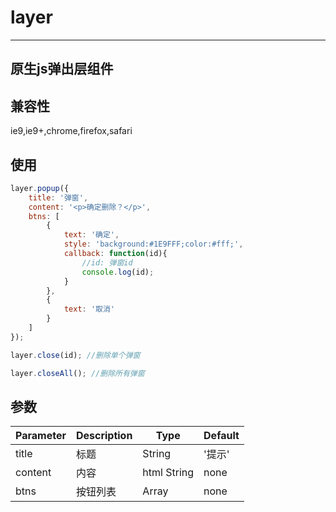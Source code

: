 # layer
---
原生js弹出层组件
---
## 兼容性
ie9,ie9+,chrome,firefox,safari
## 使用

```js
layer.popup({
	title: '弹窗',
	content: '<p>确定删除？</p>',
	btns: [
		{
			text: '确定',
			style: 'background:#1E9FFF;color:#fff;',
			callback: function(id){
				//id: 弹窗id
				console.log(id);
			}
		},
		{
			text: '取消'
		}
	]
});

layer.close(id); //删除单个弹窗

layer.closeAll(); //删除所有弹窗
```
## 参数

| Parameter       | Description      | Type           | Default      |
|-----------------|------------------|----------------|--------------|
| title   		  | 标题         	     | String         | '提示'       |
| content   	  | 内容                         | html String    | none         |
| btns  		  | 按钮列表                  | Array          | none         |



